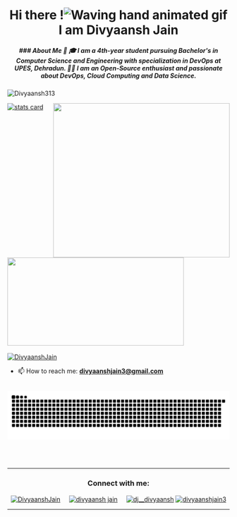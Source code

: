 <!--
**Divyaansh313/Divyaansh313** is a ✨ _special_ ✨ repository because its `README.md` (this file) appears on your GitHub profile.

Here are some ideas to get you started:

- 🔭 I’m currently working on ...
- 🌱 I’m currently learning ...
- 👯 I’m looking to collaborate on ...
- 🤔 I’m looking for help with ...
- 💬 Ask me about ...
- 📫 How to reach me: ...
- 😄 Pronouns: ...
- ⚡ Fun fact: ...
-->
<h1 align="center">Hi there !<img src="https://raw.githubusercontent.com/nixin72/nixin72/master/wave.gif" 
         alt="Waving hand animated gif"
         height="45"
         width="45" /> I am Divyaansh Jain </h1>
<h5 align="center">
### About Me 🚀
🎓 I am a 4th-year student pursuing Bachelor's in Computer Science and Engineering with specialization in DevOps at UPES, Dehradun. 
👨‍💻 I am an Open-Source enthusiast and passionate about DevOps, Cloud Computing and Data Science.
</h5>
<p align="left"> <img src="https://komarev.com/ghpvc/?username=Divyaansh313&label=Profile%20views&color=0e75b6&style=flat" alt="Divyaansh313" /> </p>
<p>
<a align= "center" href="https://github.com/Divyaansh313">
<img alt= "stats card" height="200px" width="400" src="https://github-readme-streak-stats.herokuapp.com/?user=Divyaansh313&theme=radical">
<img align="right" height="350" width="400" src="https://dribbble.com/shots/13971135-Work-from-home-bear" /> </a>
</p>
<img height="200px" width="400" src="https://github-readme-stats.vercel.app/api?username=Divyaansh313&count_private=true&theme=radical&show_icons=true" />

<p align="left"> <a href="https://twitter.com/DivyaanshJain" target="blank"><img src="https://img.shields.io/twitter/follow/DivyaanshJain?logo=twitter&style=for-the-badge" alt="DivyaanshJain" /></a> </p>

- 📫 How to reach me: **divyaanshjain3@gmail.com**
<br><br>
<p align="center">
  <img src="https://github.com/Divyaansh313/Divyaansh313/raw/output/github-contribution-grid-snake.svg" alt="snake"></center>
</p>
<br><br>
<hr>

<h3 align="center">Connect with me:</h3>
<p align="center">
<a href="https://twitter.com/DivyaanshJain" target="blank"><img align="center" src="https://img.icons8.com/cute-clipart/64/000000/twitter.png" alt="DivyaanshJain" height="50" width="50" /></a> &nbsp;&nbsp;&nbsp;
<a href="https://www.linkedin.com/in/divyaanshjain/" target="blank"><img align="center" src="https://img.icons8.com/cute-clipart/64/000000/linkedin.png" alt="divyaansh jain" height="50" width="50" /></a>&nbsp;&nbsp;&nbsp;&nbsp;
<a href="https://instagram.com/dj__divyaansh" target="blank"><img align="center" src="https://img.icons8.com/cute-clipart/64/000000/instagram-new.png" alt="dj__divyaansh" height="50" width="50" /></a>
<a href="https://divyaanshjain3.medium.com/" target="blank"><img align="center" src="https://img.icons8.com/ios-filled/50/000000/medium-monogram--v1.png" alt="divyaanshjain3" height="50" width="50" /></a>
</p>

<hr>

